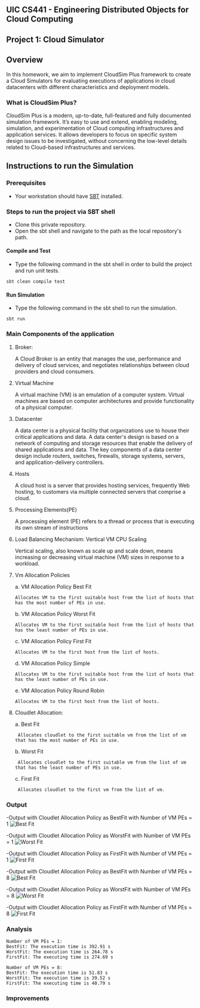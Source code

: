 ## UIC CS441 - Engineering Distributed Objects for Cloud Computing

## Project 1: Cloud Simulator

## Overview

In this homework, we aim to implement CloudSim Plus framework to create a Cloud Simulators for evaluating executions of applications in cloud datacenters with different characteristics and deployment models.

### What is CloudSim Plus?

CloudSim Plus is a modern, up-to-date, full-featured and fully documented simulation framework. It’s easy to use and extend, enabling modeling, simulation, and experimentation of Cloud computing infrastructures and application services. It allows developers to focus on specific system design issues to be investigated, without concerning the low-level details related to Cloud-based infrastructures and services.

## Instructions to run the Simulation

### Prerequisites

- Your workstation should have [SBT](https://www.scala-sbt.org/) installed.

### Steps to run the project via SBT shell

- Clone this private repository.
- Open the sbt shell and navigate to the path as the local repository's path.

#### Compile and Test
- Type the following command in the sbt shell in order to build the project and run unit tests.

```
sbt clean compile test
```

#### Run Simulation

- Type the following command in the sbt shell to run the simulation.

```
sbt run
```

### Main Components of the application

1. Broker:

    A Cloud Broker is an entity that manages the use, performance and delivery of cloud services, and negotiates relationships between cloud providers and cloud consumers. 

2. Virtual Machine

     A virtual machine (VM) is an emulation of a computer system. Virtual machines are based on computer architectures and provide functionality of a physical computer.

3.  Datacenter

    A data center is a physical facility that organizations use to house their critical applications and data. A data center's design is based on a network of computing and storage resources that enable the delivery of shared applications and data. The key components of a data center design include routers, switches, firewalls, storage systems, servers, and application-delivery controllers.

4.  Hosts

    A cloud host is a server that provides hosting services, frequently Web hosting, to customers via multiple connected servers that comprise a cloud.

5.  Processing Elements(PE)

    A processing element (PE) refers to a thread or process that is executing its own stream of instructions
    
6.  Load Balancing Mechanism: Vertical VM CPU Scaling

    Vertical scaling, also known as scale up and scale down, means increasing or decreasing virtual machine (VM) sizes in response to a workload.

7.  Vm Allocation Policies

    a. VM Allocation Policy Best Fit
    
        Allocates VM to the first suitable host from the list of hosts that has the most number of PEs in use.
    b. VM Allocation Policy Worst Fit
    
        Allocates VM to the first suitable host from the list of hosts that has the least number of PEs in use.
    c. VM Allocation Policy First Fit
    
        Allocates VM to the first host from the list of hosts.
    d. VM Allocation Policy Simple
    
        Allocates VM to the first suitable host from the list of hosts that has the least number of PEs in use.
    e. VM Allocation Policy Round Robin
    
        Allocates VM to the first host from the list of hosts.
        
8. Cloudlet Allocation:
    
    a.  Best Fit
    
        Allocates cloudlet to the first suitable vm from the list of vm that has the most number of PEs in use.
    b. Worst Fit
    
        Allocates cloudlet to the first suitable vm from the list of vm that has the least number of PEs in use.
    c. First Fit
    
        Allocates cloudlet to the first vm from the list of vm.

### Output
    
-Output with Cloudlet Allocation Policy as BestFit with Number of VM PEs = 1
![Best Fit](https://raw.githubusercontent.com/ansul2k/cloud-simulator/main/img/BestFit.jpg)
    
-Output with Cloudlet Allocation Policy as WorstFit with Number of VM PEs = 1
![Worst Fit](https://raw.githubusercontent.com/ansul2k/cloud-simulator/main/img/WorstFit.jpg)
    
-Output with Cloudlet Allocation Policy as FirstFit with Number of VM PEs = 1
![First Fit](https://raw.githubusercontent.com/ansul2k/cloud-simulator/main/img/FirstFit.jpg)

-Output with Cloudlet Allocation Policy as BestFit with Number of VM PEs = 8
![Best Fit](https://raw.githubusercontent.com/ansul2k/cloud-simulator/main/img/BestFit8.jpg)
    
-Output with Cloudlet Allocation Policy as WorstFit with Number of VM PEs = 8
![Worst Fit](https://raw.githubusercontent.com/ansul2k/cloud-simulator/main/img/WorstFit8.jpg)
    
-Output with Cloudlet Allocation Policy as FirstFit with Number of VM PEs = 8
![First Fit](https://raw.githubusercontent.com/ansul2k/cloud-simulator/main/img/FirstFit8.jpg)
    
    
    

### Analysis

    Number of VM PEs = 1:
    BestFit: The execution time is 392.91 s
    WorstFit: The execution time is 264.78 s
    FirstFit: The executing time is 274.69 s
    
    Number of VM PEs = 8:
    BestFit: The execution time is 51.83 s
    WorstFit: The execution time is 39.52 s
    FirstFit: The executing time is 40.79 s

### Improvements

